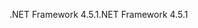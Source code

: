<span data-ttu-id="1c801-101">.NET Framework 4.5.1</span><span class="sxs-lookup"><span data-stu-id="1c801-101">.NET Framework 4.5.1</span></span>